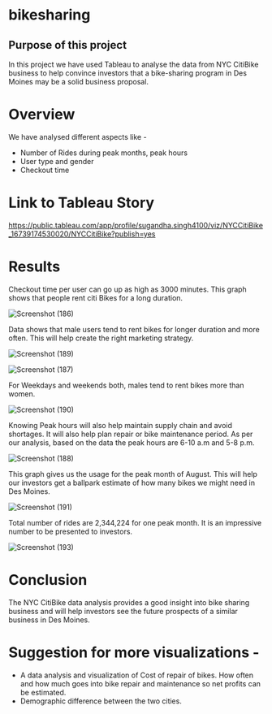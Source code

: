 # bikesharing
## Purpose of this project
In this project we have used Tableau to analyse the data from NYC CitiBike business to help convince investors that a bike-sharing program in Des Moines may be a solid business proposal. 

# Overview
We have analysed different aspects like -
- Number of Rides during peak months, peak hours
- User type and gender 
- Checkout time

# Link to Tableau Story
https://public.tableau.com/app/profile/sugandha.singh4100/viz/NYCCitiBike_16739174530020/NYCCitiBike?publish=yes

# Results

Checkout time per user can go up as high as 3000 minutes. This graph shows that people rent citi Bikes for a long duration.

![Screenshot (186)](https://user-images.githubusercontent.com/112904905/212794954-3f3bae8f-c47a-4d59-81a5-d14f451883d7.png)

Data shows that male users tend to rent bikes for longer duration and more often. This will help create the right marketing strategy.

![Screenshot (189)](https://user-images.githubusercontent.com/112904905/212795043-4b4bf4ca-b149-48a6-bd28-cb939aa0a968.png)

![Screenshot (187)](https://user-images.githubusercontent.com/112904905/212795069-29fae9bd-7213-4763-918f-a0a0d38af9dd.png)

For Weekdays and weekends both, males tend to rent bikes more than women.

![Screenshot (190)](https://user-images.githubusercontent.com/112904905/212795118-9be0a431-63f2-4777-9241-13ff66b5a485.png)

Knowing Peak hours will also help maintain supply chain and avoid shortages. It will also help plan repair or bike maintenance period. As per our analysis, based on the data the peak hours are 6-10 a.m and 5-8 p.m.

![Screenshot (188)](https://user-images.githubusercontent.com/112904905/212795156-f80fd7e8-4a91-474a-bc98-6aba41aab126.png)

This graph gives us the usage for the peak month of August. This will help our investors get a ballpark estimate of how many bikes we might need in Des Moines.

![Screenshot (191)](https://user-images.githubusercontent.com/112904905/212795191-28e9e61d-8ee2-434e-9156-6ba79a28c44a.png)

Total number of rides are 2,344,224 for one peak month. It is an impressive number to be presented to investors.

![Screenshot (193)](https://user-images.githubusercontent.com/112904905/212794862-945b3a85-93c1-43ab-a34a-ae0ae728c2db.png)

# Conclusion
The NYC CitiBike data analysis provides a good insight into bike sharing business and will help investors see the future prospects of a similar business in Des Moines.

# Suggestion for more visualizations -
- A data analysis and visualization of Cost of repair of bikes. How often and how much goes into bike repair and maintenance so net profits can be estimated.
- Demographic difference between the two cities.  
